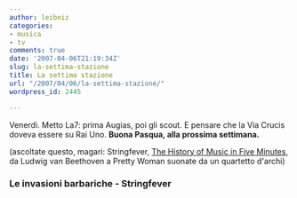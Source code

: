 ```yaml
---
author: leibniz
categories:
- musica
- tv
comments: true
date: '2007-04-06T21:19:34Z'
slug: la-settima-stazione
title: La settima stazione
url: "/2007/04/06/la-settima-stazione/"
wordpress_id: 2445

---
```

Venerdì. Metto La7: prima Augias, poi gli scout. E pensare che la Via Crucis doveva essere su Rai Uno. **Buona Pasqua, alla prossima settimana.**

(ascoltate questo, magari: Stringfever,  [The History of Music
in Five Minutes](http://stringfever.co.uk/video.html), da Ludwig van Beethoven a Pretty Woman suonate da un quartetto d'archi)


### Le invasioni barbariche - Stringfever
